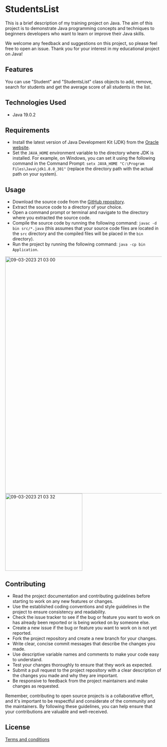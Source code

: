 # StudentsList

This is a brief description of my training project on Java. The aim of this project is to demonstrate Java programming concepts and techniques to beginners developers who want to learn or improve their Java skills.

We welcome any feedback and suggestions on this project, so please feel free to open an issue. Thank you for your interest in my educational project on Java!

## Features

You can use "Student" and "StudentsList" class objects to add, remove, search for students and get the average score of all students in the list.

## Technologies Used

-   Java 19.0.2

## Requirements

-   Install the latest version of Java Development Kit (JDK) from the [Oracle website](https://www.oracle.com/java/technologies/javase-downloads.html).
-   Set the `JAVA_HOME` environment variable to the directory where JDK is installed. For example, on Windows, you can set it using the following command in the Command Prompt: `setx JAVA_HOME "C:\Program Files\Java\jdk1.8.0_301"` (replace the directory path with the actual path on your system).

## Usage

-   Download the source code from the [GitHub repository](https://github.com/eesooss/StudentsList).
-   Extract the source code to a directory of your choice.
-   Open a command prompt or terminal and navigate to the directory where you extracted the source code.
-   Compile the source code by running the following command: `javac -d bin src/*.java` (this assumes that your source code files are located in the `src` directory and the compiled files will be placed in the `bin` directory).
-   Run the project by running the following command: `java -cp bin Application`.
<img width="760" alt="09-03-2023 21 03 00" src="https://user-images.githubusercontent.com/15633778/224157470-8eb65a94-b5c1-4865-a4b8-c7426c611d42.png">
<img width="248" alt="09-03-2023 21 03 32" src="https://user-images.githubusercontent.com/15633778/224157475-4fd97032-ebb5-4441-953a-d6ed1cda60d6.png">


## Contributing

-   Read the project documentation and contributing guidelines before starting to work on any new features or changes.
-   Use the established coding conventions and style guidelines in the project to ensure consistency and readability.
-   Check the issue tracker to see if the bug or feature you want to work on has already been reported or is being worked on by someone else.
-   Create a new issue if the bug or feature you want to work on is not yet reported.
-   Fork the project repository and create a new branch for your changes.
-   Write clear, concise commit messages that describe the changes you made.
-   Use descriptive variable names and comments to make your code easy to understand.
-   Test your changes thoroughly to ensure that they work as expected.
-   Submit a pull request to the project repository with a clear description of the changes you made and why they are important.
-   Be responsive to feedback from the project maintainers and make changes as requested.

Remember, contributing to open source projects is a collaborative effort, and it's important to be respectful and considerate of the community and the maintainers. By following these guidelines, you can help ensure that your contributions are valuable and well-received.

## License

[Terms and conditions](https://github.com/eesooss/StudentsList/blob/main/License)
